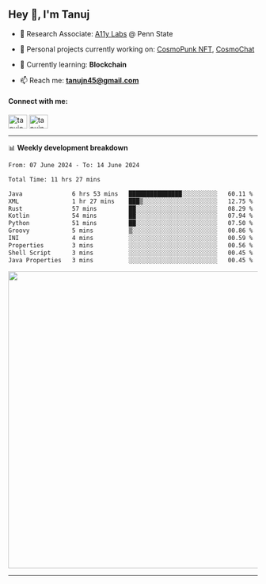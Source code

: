 <h2>Hey 👋, I'm Tanuj</h2>

- 🔬 Research Associate: [A11y Labs](https://a11y.ist.psu.edu/) @ Penn State 

- 🔭 Personal projects currently working on: [CosmoPunk NFT](https://github.com/tanujn45/CosmoNFT), [CosmoChat](https://github.com/tanujn45/CosmoChat)

- 🌱 Currently learning: **Blockchain**

- 📫 Reach me: **tanujn45@gmail.com**

<h4 align="left">Connect with me:</h4>
<p align="left">
<a href="https://twitter.com/tanujn45" target="blank"><img align="center" src="https://raw.githubusercontent.com/rahuldkjain/github-profile-readme-generator/master/src/images/icons/Social/twitter.svg" alt="tanujn45" height="28" width="38" /></a>
<a href="https://linkedin.com/in/tanujn45" target="blank"><img align="center" src="https://raw.githubusercontent.com/rahuldkjain/github-profile-readme-generator/master/src/images/icons/Social/linked-in-alt.svg" alt="tanujn45" height="28" width="38" /></a>
</p>

-------

📊 **Weekly development breakdown**
<!--START_SECTION:waka-->

```txt
From: 07 June 2024 - To: 14 June 2024

Total Time: 11 hrs 27 mins

Java              6 hrs 53 mins   ███████████████░░░░░░░░░░   60.11 %
XML               1 hr 27 mins    ███▒░░░░░░░░░░░░░░░░░░░░░   12.75 %
Rust              57 mins         ██░░░░░░░░░░░░░░░░░░░░░░░   08.29 %
Kotlin            54 mins         ██░░░░░░░░░░░░░░░░░░░░░░░   07.94 %
Python            51 mins         ██░░░░░░░░░░░░░░░░░░░░░░░   07.50 %
Groovy            5 mins          ▒░░░░░░░░░░░░░░░░░░░░░░░░   00.86 %
INI               4 mins          ░░░░░░░░░░░░░░░░░░░░░░░░░   00.59 %
Properties        3 mins          ░░░░░░░░░░░░░░░░░░░░░░░░░   00.56 %
Shell Script      3 mins          ░░░░░░░░░░░░░░░░░░░░░░░░░   00.45 %
Java Properties   3 mins          ░░░░░░░░░░░░░░░░░░░░░░░░░   00.45 %
```

<!--END_SECTION:waka-->

<img src="https://wakatime.com/share/@018e9abd-1aa4-4aa6-9db7-5ca3b999e810/4650b67a-98aa-46b4-b598-3d8a2451f0df.svg" width="600"/>

-------
